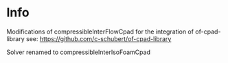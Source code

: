 # Info 

Modifications of compressibleInterFlowCpad for the integration of of-cpad-library see:  https://github.com/c-schubert/of-cpad-library

Solver renamed to compressibleInterIsoFoamCpad

